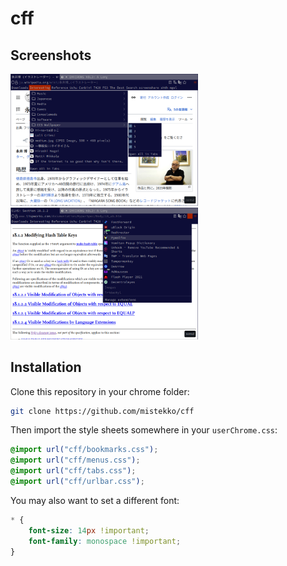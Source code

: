 # cff

## Screenshots

<img src="./ss/1.png" width=300> <img src="./ss/2.png" width=300>

##  Installation
Clone this repository in your chrome folder:

```sh
git clone https://github.com/mistekko/cff
```

Then import the style sheets somewhere in your `userChrome.css`:
```css
@import url("cff/bookmarks.css");
@import url("cff/menus.css");
@import url("cff/tabs.css");
@import url("cff/urlbar.css");
```

You may also want to set a different font:

```css
* {
    font-size: 14px !important;
    font-family: monospace !important;
}
```


